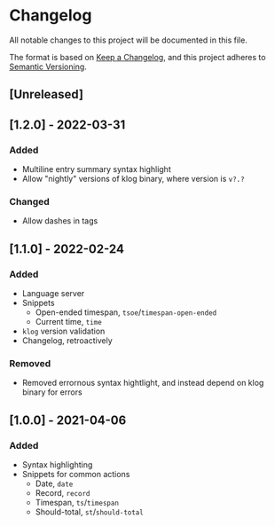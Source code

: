 # Changelog
All notable changes to this project will be documented in this file.

The format is based on [Keep a Changelog](https://keepachangelog.com/en/1.0.0/),
and this project adheres to [Semantic Versioning](https://semver.org/spec/v2.0.0.html).

## [Unreleased]

## [1.2.0] - 2022-03-31
### Added
- Multiline entry summary syntax highlight
- Allow "nightly" versions of klog binary, where version is `v?.?`

### Changed
- Allow dashes in tags

## [1.1.0] - 2022-02-24
### Added
- Language server
- Snippets
    - Open-ended timespan, `tsoe`/`timespan-open-ended`
    - Current time, `time`
- `klog` version validation
- Changelog, retroactively

### Removed
- Removed errornous syntax hightlight, and instead depend on klog binary for errors

## [1.0.0] - 2021-04-06
### Added
- Syntax highlighting
- Snippets for common actions
    - Date, `date`
    - Record, `record`
    - Timespan, `ts`/`timespan`
    - Should-total, `st`/`should-total`
